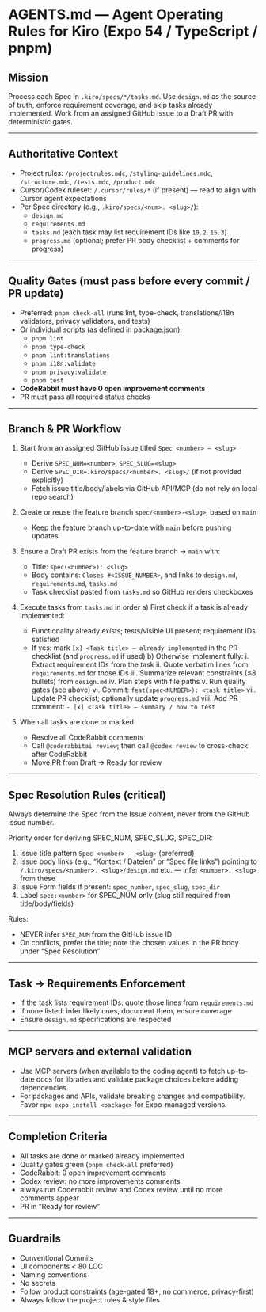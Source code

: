 # AGENTS.md — Agent Operating Rules for Kiro (Expo 54 / TypeScript / pnpm)

## Mission

Process each Spec in `.kiro/specs/*/tasks.md`. Use `design.md` as the source of truth, enforce requirement coverage, and skip tasks already implemented. Work from an assigned GitHub Issue to a Draft PR with deterministic gates.

---

## Authoritative Context

- Project rules: `/projectrules.mdc`, `/styling-guidelines.mdc`, `/structure.mdc`, `/tests.mdc`, `/product.mdc`
- Cursor/Codex ruleset: `/.cursor/rules/*` (if present) — read to align with Cursor agent expectations
- Per Spec directory (e.g., `.kiro/specs/<num>. <slug>/`):
  - `design.md`
  - `requirements.md`
  - `tasks.md` (each task may list requirement IDs like `10.2`, `15.3`)
  - `progress.md` (optional; prefer PR body checklist + comments for progress)

---

## Quality Gates (must pass before every commit / PR update)

- Preferred: `pnpm check-all` (runs lint, type-check, translations/i18n validators, privacy validators, and tests)
- Or individual scripts (as defined in package.json):
  - `pnpm lint`
  - `pnpm type-check`
  - `pnpm lint:translations`
  - `pnpm i18n:validate`
  - `pnpm privacy:validate`
  - `pnpm test`
- **CodeRabbit must have 0 open improvement comments**
- PR must pass all required status checks

---

## Branch & PR Workflow

1. Start from an assigned GitHub Issue titled `Spec <number> – <slug>`

   - Derive `SPEC_NUM=<number>`, `SPEC_SLUG=<slug>`
   - Derive `SPEC_DIR=.kiro/specs/<number>. <slug>/` (if not provided explicitly)
   - Fetch issue title/body/labels via GitHub API/MCP (do not rely on local repo search)

2. Create or reuse the feature branch `spec/<number>-<slug>`, based on `main`

   - Keep the feature branch up-to-date with `main` before pushing updates

3. Ensure a Draft PR exists from the feature branch → `main` with:

   - Title: `spec(<number>): <slug>`
   - Body contains: `Closes #<ISSUE_NUMBER>`, and links to `design.md`, `requirements.md`, `tasks.md`
   - Task checklist pasted from `tasks.md` so GitHub renders checkboxes

4. Execute tasks from `tasks.md` in order
   a) First check if a task is already implemented:

   - Functionality already exists; tests/visible UI present; requirement IDs satisfied
   - If yes: mark `[x] <Task title> — already implemented` in the PR checklist (and `progress.md` if used)
     b) Otherwise implement fully:
     i. Extract requirement IDs from the task
     ii. Quote verbatim lines from `requirements.md` for those IDs
     iii. Summarize relevant constraints (≤8 bullets) from `design.md`
     iv. Plan steps with file paths
     v. Run quality gates (see above)
     vi. Commit: `feat(spec<NUMBER>): <task title>`
     vii. Update PR checklist; optionally update `progress.md`
     viii. Add PR comment: `- [x] <Task title> — summary / how to test`

5. When all tasks are done or marked
   - Resolve all CodeRabbit comments
   - Call `@coderabbitai review`; then call `@codex review` to cross-check after CodeRabbit
   - Move PR from Draft → Ready for review

---

## Spec Resolution Rules (critical)

Always determine the Spec from the Issue content, never from the GitHub issue number.

Priority order for deriving SPEC_NUM, SPEC_SLUG, SPEC_DIR:

1. Issue title pattern `Spec <number> – <slug>` (preferred)
2. Issue body links (e.g., “Kontext / Dateien” or “Spec file links”) pointing to
   `/.kiro/specs/<number>. <slug>/design.md` etc. — infer `<number>. <slug>` from these
3. Issue Form fields if present: `spec_number`, `spec_slug`, `spec_dir`
4. Label `spec:<number>` for SPEC_NUM only (slug still required from title/body/fields)

Rules:

- NEVER infer `SPEC_NUM` from the GitHub issue ID
- On conflicts, prefer the title; note the chosen values in the PR body under “Spec Resolution”

---

## Task → Requirements Enforcement

- If the task lists requirement IDs: quote those lines from `requirements.md`
- If none listed: infer likely ones, document them, ensure coverage
- Ensure `design.md` specifications are respected

---

## MCP servers and external validation

- Use MCP servers (when available to the coding agent) to fetch up-to-date docs for libraries and validate package choices before adding dependencies.
- For packages and APIs, validate breaking changes and compatibility. Favor `npx expo install <package>` for Expo-managed versions.

---

## Completion Criteria

- All tasks are done or marked already implemented
- Quality gates green (`pnpm check-all` preferred)
- CodeRabbit: 0 open improvement comments
- Codex review: no more improvements comments
- always run Coderabbit review and Codex review until no more comments appear
- PR in “Ready for review”

---

## Guardrails

- Conventional Commits
- UI components < 80 LOC
- Naming conventions
- No secrets
- Follow product constraints (age-gated 18+, no commerce, privacy-first)
- Always follow the project rules & style files
